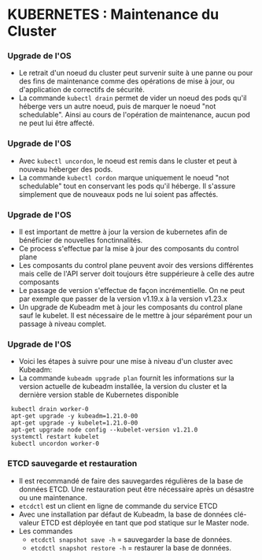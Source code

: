 # KUBERNETES : Maintenance du Cluster

### Upgrade de l'OS

- Le retrait d'un noeud du cluster peut survenir suite à une panne ou pour des fins de maintenance comme des opérations de mise à jour, ou d'application de correctifs de sécurité.
- La commande `kubectl drain` permet de vider un noeud des pods qu'il héberge vers un autre noeud, puis de marquer le noeud "not schedulable". Ainsi au cours de l'opération de maintenance, aucun pod ne peut lui être affecté.


### Upgrade de l'OS

- Avec `kubectl uncordon`, le noeud est remis dans le cluster et peut à nouveau héberger des pods.
- La commande `kubectl cordon` marque uniquement le noeud "not schedulable" tout en conservant les pods qu'il héberge. Il s'assure simplement que de nouveaux pods ne lui soient pas affectés.


### Upgrade de l'OS

- Il est important de mettre à jour la version de kubernetes afin de bénéficier de nouvelles fonctinnalités. 
- Ce process s'effectue par la mise à jour des composants du control plane
- Les composants du control plane peuvent avoir des versions différentes mais celle de l'API server doit toujours être suppérieure à celle des autre composants
- Le passage de version s'effectue de façon incrémentielle. On ne peut par exemple que passer de la version v1.19.x à la version v1.23.x
- Un upgrade de Kubeadm met à jour les composants du control plane sauf le kubelet. Il est nécessaire de le mettre à jour séparément pour un passage à niveau complet.


### Upgrade de l'OS

- Voici les étapes à suivre pour une mise à niveau d'un cluster avec Kubeadm: 
- La commande `kubeadm upgrade plan` fournit les informations sur la version actuelle de kubeadm installée, la version du cluster et la dernière version stable de Kubernetes disponible 
 
```console
 kubectl drain worker-0
 apt-get upgrade -y kubeadm=1.21.0-00
 apt-get upgrade -y kubelet=1.21.0-00
 apt-get upgrade node config --kubelet-version v1.21.0
 systemctl restart kubelet
 kubectl uncordon worker-0
```


### ETCD sauvegarde et restauration

- Il est recommandé de faire des sauvegardes régulières de la base de données ETCD. Une restauration peut être nécessaire après un désastre ou une maintenance.
- `etcdctl` est un client en ligne de commande du service ETCD
- Avec une installation par défaut de Kubeadm, la base de données clé-valeur ETCD est déployée en tant que pod statique sur le Master node.
- Les commandes 
    - `etcdctl snapshot save -h`      = sauvegarder la base de données.
    -  `etcdctl snapshot restore -h`  = restaurer la base de données.

